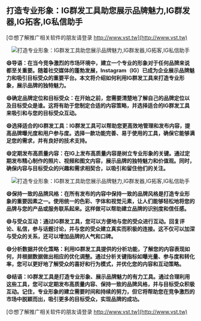 ## **打造专业形象：IG群发工具助您展示品牌魅力,IG群发器,IG拓客,IG私信助手**

[😍想了解推广相关软件的朋友请登录 http://www.vst.tw](http://www.vst.tw)

 <center><img src="https://vst.tw/MP4/tuiguang/png/8.png" alt="打造专业形象：IG群发工具助您展示品牌魅力,IG群发器,IG拓客,IG私信助手"></center>

**😄导语：在当今竞争激烈的市场环境中，建立一个专业的形象对于任何品牌来说都至关重要。随着社交媒体的蓬勃发展，Instagram（IG）已成为企业展示品牌魅力和吸引目标受众的重要平台。本文将介绍如何利用IG群发工具来打造专业形象，展示品牌的独特魅力。**

**😄确定品牌定位和目标受众：在开始之前，您需要清楚地了解自己的品牌定位以及目标受众是谁。这将有助于您制定合适的内容策略，并选择适合的IG群发工具来吸引和与您的目标受众互动。**

**😄选择适合的IG群发工具：IG群发工具可以帮助您更高效地管理和发布内容，提高品牌曝光度和用户参与度。选择一款功能完善、易于使用的工具，确保它能够满足您的需求，并有良好的技术支持。**

**😄定期发布高质量内容：在IG上发布高质量内容是树立专业形象的关键。通过定期发布精心制作的照片、视频和图文内容，展示品牌的独特魅力和价值观。同时，确保内容与目标受众的兴趣和需求相契合，以吸引和留住他们的关注。**

 <center><img src="https://vst.tw/MP4/tuiguang/png/3.png" alt="打造专业形象：IG群发工具助您展示品牌魅力,IG群发器,IG拓客,IG私信助手"></center>

**😄保持一致的品牌风格：在所有发布的内容中保持一致的品牌风格是打造专业形象的重要因素之一。使用统一的色彩、字体和视觉元素，让人们能够轻松地将您的品牌与您的产品或服务联系起来。这样做可以帮助建立品牌的识别度和信任感。**

**😄与受众互动：通过IG群发工具，您可以方便地与您的受众进行互动。回复评论、私信，参与话题讨论，并与您的受众建立真实而积极的连接。这不仅可以加深与受众的关系，还可以增加品牌的人气和口碑。**

**😄分析数据并优化策略：利用IG群发工具提供的分析功能，了解您的内容表现如何，并根据数据做出相应的优化调整。通过分析关键指标如曝光量、参与度和转化率，您可以更好地了解受众的喜好和行为模式，并优化您的内容和互动策略。**

**😄结语：IG群发工具是打造专业形象、展示品牌魅力的有力工具。通过合理利用这些工具，您可以定期发布高质量内容、保持一致的品牌风格，并与目标受众积极互动。记住，专业形象的建立需要时间和持续的努力，但它将帮助您在竞争激烈的市场中脱颖而出，吸引更多的目标受众，实现品牌的成功。**

[😍想了解推广相关软件的朋友请登录 http://www.vst.tw](http://www.vst.tw)




